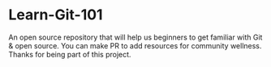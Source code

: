 # Learn-Git-101
An open source repository that will help us beginners to get familiar with Git &amp; open source. You can make PR to add resources for community wellness. Thanks for being part of this project.
